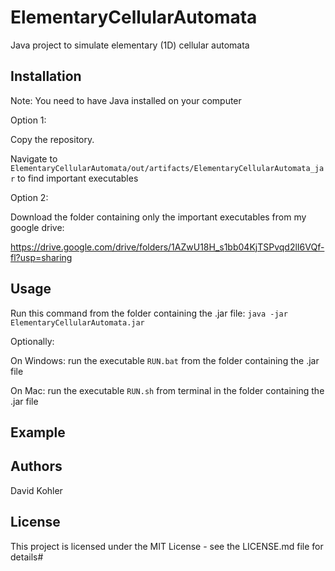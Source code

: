 # ElementaryCellularAutomata
Java project to simulate elementary (1D) cellular automata

## Installation
Note: You need to have Java installed on your computer

Option 1:

Copy the repository.

Navigate to `ElementaryCellularAutomata/out/artifacts/ElementaryCellularAutomata_jar` to find important executables


Option 2:

Download the folder containing only the important executables from my google drive:

https://drive.google.com/drive/folders/1AZwU18H_s1bb04KjTSPvqd2lI6VQf-fl?usp=sharing

## Usage
Run this command from the folder containing the .jar file: `java -jar ElementaryCellularAutomata.jar`


Optionally:

On Windows: run the executable `RUN.bat` from the folder containing the .jar file

On Mac: run the executable `RUN.sh` from terminal in the folder containing the .jar file
  
## Example


## Authors

David Kohler

## License

This project is licensed under the MIT License - see the LICENSE.md file for details# 
